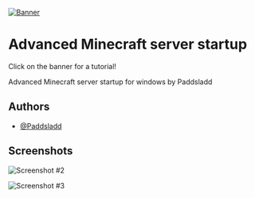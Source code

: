 [![Banner](https://cdn.discordapp.com/attachments/1091794618229719201/1141467433614454824/AdvancedMinecraftServerStartup.png)](https://www.youtube.com/watch?v=dQw4w9WgXcQ)
# Advanced Minecraft server startup

Click on the banner for a tutorial!

Advanced Minecraft server startup for windows by Paddsladd
## Authors

- [@Paddsladd](https://www.github.com/Paddsladd)


## Screenshots

![Screenshot #2](https://cdn.discordapp.com/attachments/1091794618229719201/1141462788678635540/image.png)

![Screenshot #3](https://cdn.discordapp.com/attachments/1091794618229719201/1141463731298123943/image.png)
